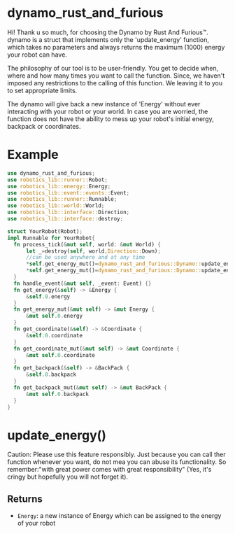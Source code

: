 # dynamo_rust_and_furious
Hi! Thank u so much, for choosing the Dynamo by Rust And Furious™.
dynamo is a struct that implements only the 'update_energy' function, which takes no parameters and always returns the maximum (1000) energy your robot can have.

The philosophy of our tool is to be user-friendly. You get to decide when, where and how many times you want to call the function.
Since, we haven't imposed any restrictions to the calling of this function. We leaving it to you to set appropriate limits. 
 
The dynamo will give back a new instance of 'Energy' without ever interacting with your robot or your world. 
In case you are worried, the function does not have the ability to mess up your robot's initial energy, backpack or coordinates. 
 
# Example
```rust
use dynamo_rust_and_furious;
use robotics_lib::runner::Robot;
use robotics_lib::energy::Energy;
use robotics_lib::event::events::Event;
use robotics_lib::runner::Runnable;
use robotics_lib::world::World;
use robotics_lib::interface::Direction;
use robotics_lib::interface::destroy;

struct YourRobot(Robot);
impl Runnable for YourRobot{
  fn process_tick(&mut self, world: &mut World) {
      let _=destroy(self, world,Direction::Down);
      //can be used anywhere and at any time
      *self.get_energy_mut()=dynamo_rust_and_furious::Dynamo::update_energy();
      *self.get_energy_mut()=dynamo_rust_and_furious::Dynamo::update_energy(); // gives back new Energy again even if the energy is already at max
  }
  fn handle_event(&mut self, _event: Event) {}
  fn get_energy(&self) -> &Energy {
      &self.0.energy
  }
  fn get_energy_mut(&mut self) -> &mut Energy {
      &mut self.0.energy
  }
  fn get_coordinate(&self) -> &Coordinate {
      &self.0.coordinate
  }
  fn get_coordinate_mut(&mut self) -> &mut Coordinate {
      &mut self.0.coordinate
  }
  fn get_backpack(&self) -> &BackPack {
      &self.0.backpack
  }
  fn get_backpack_mut(&mut self) -> &mut BackPack {
      &mut self.0.backpack
  }
}
```
# update_energy()
Caution: Please use this feature responsibly. Just because you can call ther function whenever you want, do not mea you can abuse its functionality. 
So remember:"with great power comes with great responsibility" (Yes, it's cringy but hopefully you will not forget it).
## Returns
   - `Energy`: a new instance of Energy which can be assigned to the energy of your robot
